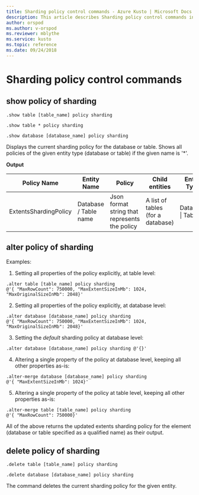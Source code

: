 ```yaml
---
title: Sharding policy control commands - Azure Kusto | Microsoft Docs
description: This article describes Sharding policy control commands in Azure Kusto.
author: orspod
ms.author: v-orspod
ms.reviewer: mblythe
ms.service: kusto
ms.topic: reference
ms.date: 09/24/2018
---
```

# Sharding policy control commands

## show policy of sharding

```kusto
.show table [table_name] policy sharding 

.show table * policy sharding 

.show database [database_name] policy sharding
```

Displays the current sharding policy for the database or table.
Shows all policies of the given entity type (database or table) if the given name is '*'.

**Output**

|Policy Name | Entity Name | Policy | Child entities | Entity Type
|---|---|---|---|---
|ExtentsShardingPolicy | Database / Table name | Json format string that represents the policy | A list of tables (for a database)|Database &#124; Table


## alter policy of sharding

Examples:

1. Setting all properties of the policy explicitly, at table level:
```kusto
.alter table [table_name] policy sharding 
@'{ "MaxRowCount": 750000, "MaxExtentSizeInMb": 1024, "MaxOriginalSizeInMb": 2048}'
```

2. Setting all properties of the policy explicitly, at database level:
```kusto
.alter database [database_name] policy sharding 
@'{ "MaxRowCount": 750000, "MaxExtentSizeInMb": 1024, "MaxOriginalSizeInMb": 2048}'
```

3. Setting the *default* sharding policy at database level:
```kusto
.alter database [database_name] policy sharding @'{}'
```

4. Altering a single property of the policy at database level, keeping all other properties as-is:
```kusto
.alter-merge database [database_name] policy sharding 
@'{ "MaxExtentSizeInMb": 1024}'
```

5. Altering a single property of the policy at table level, keeping all other properties as-is:
```kusto
.alter-merge table [table_name] policy sharding 
@'{ "MaxRowCount": 750000}'
```

All of the above returns the updated extents sharding policy for the element (database or table specified as a qualified name) as their output.

## delete policy of sharding

```kusto
.delete table [table_name] policy sharding 

.delete database [database_name] policy sharding 

```

The command deletes the current sharding policy for the given entity.
